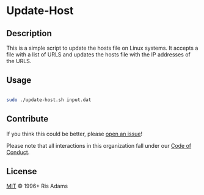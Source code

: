 # Update-Host

## Description

This is a simple script to update the hosts file on Linux systems.
It accepts a file with a list of URLS and updates the hosts file with the IP addresses of the URLS.

## Usage

```sh

sudo ./update-host.sh input.dat

```

## Contribute

If you think this could be better, please [open an issue](https://github.com/risadams/update-host/issues/new)!

Please note that all interactions in this organization fall under our [Code of Conduct](CODE_OF_CONDUCT.md).

## License

[MIT](LICENSE) © 1996+ Ris Adams
